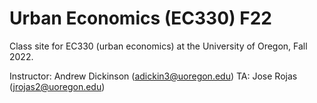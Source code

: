 # Urban Economics (EC330) F22
Class site for EC330 (urban economics) at the University of Oregon, Fall 2022. 

Instructor: Andrew Dickinson (adickin3@uoregon.edu)
TA: Jose Rojas (jrojas2@uoregon.edu)


